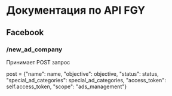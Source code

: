 # Документация по API FGY

## Facebook

### /new_ad_company

Принимает POST запрос 

post = {"name": name,
                "objective": objective,
                "status": status,
                "special_ad_categories": special_ad_categories,
                "access_token": self.access_token,
                "scope": "ads_management"}







